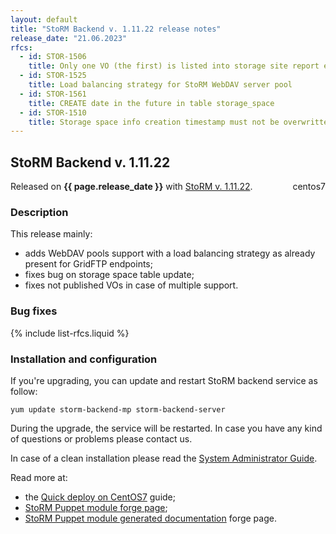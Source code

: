 ```yaml
---
layout: default
title: "StoRM Backend v. 1.11.22 release notes"
release_date: "21.06.2023"
rfcs:
  - id: STOR-1506
    title: Only one VO (the first) is listed into storage site report even if a storage area serves multiple VOs
  - id: STOR-1525
    title: Load balancing strategy for StoRM WebDAV server pool
  - id: STOR-1561
    title: CREATE date in the future in table storage_space
  - id: STOR-1510
    title: Storage space info creation timestamp must not be overwritten during UPDATE queries
---
```


## StoRM Backend v. 1.11.22

Released on **{{ page.release_date }}** with [StoRM v. 1.11.22][release-notes].
<span style="float: right; margin-left: 8px;" class="label label-info">centos7</span>

### Description

This release mainly:

* adds WebDAV pools support with a load balancing strategy as already present for GridFTP endpoints;
* fixes bug on storage space table update;
* fixes not published VOs in case of multiple support.

### Bug fixes

{% include list-rfcs.liquid %}

### Installation and configuration

If you're upgrading, you can update and restart StoRM backend service as follow:

```
yum update storm-backend-mp storm-backend-server
```

During the upgrade, the service will be restarted.
In case you have any kind of questions or problems please contact us.

In case of a clean installation please read the [System Administrator Guide][storm-sysadmin-guide].

Read more at:
* the [Quick deploy on CentOS7][quickdeploy] guide;
* [StoRM Puppet module forge page][stormpuppetmodule];
* [StoRM Puppet module generated documentation][stormpuppetmoduledoc] forge page.


[release-notes]: {{site.baseurl}}/release-notes/StoRM-v1.11.22.html
[storm-sysadmin-guide]: {{site.baseurl}}/documentation/sysadmin-guide/1.11.22
[quickdeploy]: {{site.baseurl}}/documentation/documentation/sysadmin-guide/1.11.22/quick-deployments/centos7/index.html
[stormpuppetmodule]: https://forge.puppet.com/cnafsd/storm
[stormpuppetmoduledoc]: https://italiangrid.github.io/storm-puppet-module/
